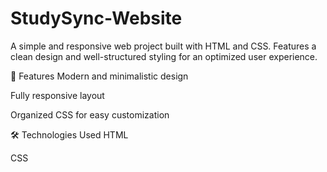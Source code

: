 # StudySync-Website
A simple and responsive web project built with HTML and CSS. Features a clean design and well-structured styling for an optimized user experience.

📌 Features
Modern and minimalistic design

Fully responsive layout

Organized CSS for easy customization

🛠 Technologies Used
HTML

CSS
